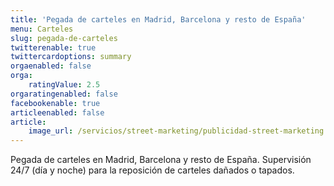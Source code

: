 ```yaml
---
title: 'Pegada de carteles en Madrid, Barcelona y resto de España'
menu: Carteles
slug: pegada-de-carteles
twitterenable: true
twittercardoptions: summary
orgaenabled: false
orga:
    ratingValue: 2.5
orgaratingenabled: false
facebookenable: true
articleenabled: false
article:
    image_url: /servicios/street-marketing/publicidad-street-marketing.webp
---
```


Pegada de carteles en Madrid, Barcelona y resto de España. Supervisión 24/7 (día y noche) para la reposición de carteles dañados o tapados.
